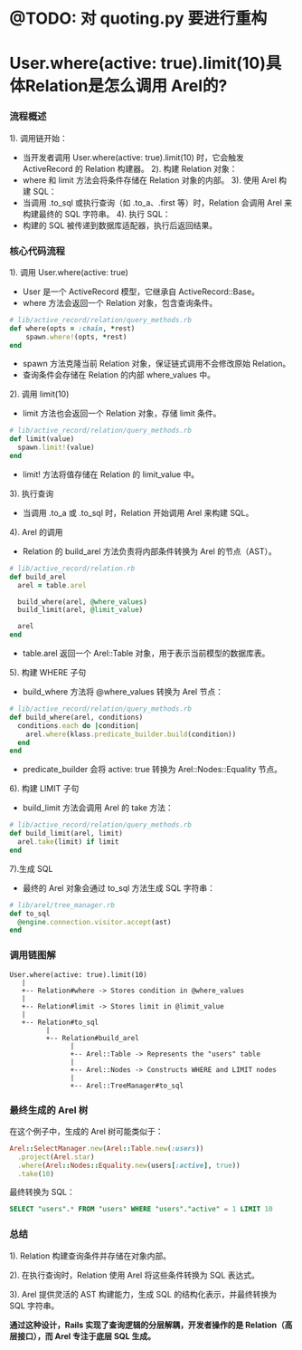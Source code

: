 # @TODO: 对 quoting.py 要进行重构

# User.where(active: true).limit(10)具体Relation是怎么调用 Arel的?

### 流程概述

1). 调用链开始：
   - 当开发者调用 User.where(active: true).limit(10) 时，它会触发 ActiveRecord 的 Relation 构建器。
2). 构建 Relation 对象：
   - where 和 limit 方法会将条件存储在 Relation 对象的内部。
3). 使用 Arel 构建 SQL：
   - 当调用 .to_sql 或执行查询（如 .to_a、.first 等）时，Relation 会调用 Arel 来构建最终的 SQL 字符串。
4). 执行 SQL：
   - 构建的 SQL 被传递到数据库适配器，执行后返回结果。


### 核心代码流程

1).	调用 User.where(active: true)
   - User 是一个 ActiveRecord 模型，它继承自 ActiveRecord::Base。
   - where 方法会返回一个 Relation 对象，包含查询条件。    
```ruby
# lib/active_record/relation/query_methods.rb
def where(opts = :chain, *rest)
    spawn.where!(opts, *rest)
end
```

   - spawn 方法克隆当前 Relation 对象，保证链式调用不会修改原始 Relation。
   - 查询条件会存储在 Relation 的内部 where_values 中。

2).	调用 limit(10)
   - limit 方法也会返回一个 Relation 对象，存储 limit 条件。
```ruby
# lib/active_record/relation/query_methods.rb
def limit(value)
  spawn.limit!(value)
end
```
   - limit! 方法将值存储在 Relation 的 limit_value 中。

3).	执行查询
   - 当调用 .to_a 或 .to_sql 时，Relation 开始调用 Arel 来构建 SQL。

4).	Arel 的调用
   - Relation 的 build_arel 方法负责将内部条件转换为 Arel 的节点（AST）。
```ruby
# lib/active_record/relation.rb
def build_arel
  arel = table.arel

  build_where(arel, @where_values)
  build_limit(arel, @limit_value)

  arel
end
```
   - table.arel 返回一个 Arel::Table 对象，用于表示当前模型的数据库表。

5).	构建 WHERE 子句
   - build_where 方法将 @where_values 转换为 Arel 节点：
```ruby
# lib/active_record/relation/query_methods.rb
def build_where(arel, conditions)
  conditions.each do |condition|
    arel.where(klass.predicate_builder.build(condition))
  end
end
```
   - predicate_builder 会将 active: true 转换为 Arel::Nodes::Equality 节点。

6).	构建 LIMIT 子句
   - build_limit 方法会调用 Arel 的 take 方法：
```ruby
# lib/active_record/relation/query_methods.rb
def build_limit(arel, limit)
  arel.take(limit) if limit
end
```

7).生成 SQL
   - 最终的 Arel 对象会通过 to_sql 方法生成 SQL 字符串：
```ruby
# lib/arel/tree_manager.rb
def to_sql
  @engine.connection.visitor.accept(ast)
end   
```

### 调用链图解
```text
User.where(active: true).limit(10)
   |
   +-- Relation#where -> Stores condition in @where_values
   |
   +-- Relation#limit -> Stores limit in @limit_value
   |
   +-- Relation#to_sql
         |
         +-- Relation#build_arel
               |
               +-- Arel::Table -> Represents the "users" table
               |
               +-- Arel::Nodes -> Constructs WHERE and LIMIT nodes
               |
               +-- Arel::TreeManager#to_sql
```

### 最终生成的 Arel 树

在这个例子中，生成的 Arel 树可能类似于：
```ruby
Arel::SelectManager.new(Arel::Table.new(:users))
  .project(Arel.star)
  .where(Arel::Nodes::Equality.new(users[:active], true))
  .take(10)
```

最终转换为 SQL：
```sql
SELECT "users".* FROM "users" WHERE "users"."active" = 1 LIMIT 10
```

### 总结

1). Relation 构建查询条件并存储在对象内部。

2). 在执行查询时，Relation 使用 Arel 将这些条件转换为 SQL 表达式。

3). Arel 提供灵活的 AST 构建能力，生成 SQL 的结构化表示，并最终转换为 SQL 字符串。

**通过这种设计，Rails 实现了查询逻辑的分层解耦，开发者操作的是 Relation（高层接口），而 Arel 专注于底层 SQL 生成。**

